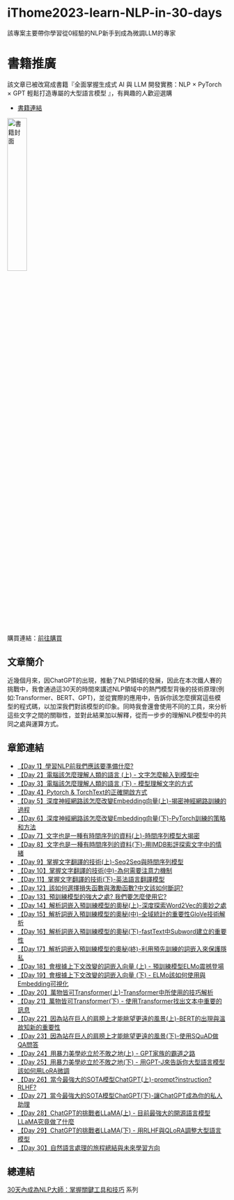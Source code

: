 # iThome2023-learn-NLP-in-30-days
該專案主要帶你學習從0經驗的NLP新手到成為微調LLM的專家  

# 書籍推廣
該文章已被改寫成書籍『全面掌握生成式 AI 與 LLM 開發實務：NLP × PyTorch × GPT 輕鬆打造專屬的大型語言模型 』，有興趣的人歡迎選購

* [書籍連結](https://www.tenlong.com.tw/products/9786263339682)
<a href="https://www.tenlong.com.tw/products/9786263339682">
  <img src="https://cf-assets2.tenlong.com.tw/products/images/000/223/964/original/9786263339682_bc.jpg?1728464342" height="30%" width="30%" alt="書籍封面">
</a>
<p>購買連結：<a href="https://www.tenlong.com.tw/products/9786263339682">前往購買</a></p>

## 文章簡介
近幾個月來，因ChatGPT的出現，推動了NLP領域的發展，因此在本次鐵人賽的挑戰中，我會通過這30天的時間來講述NLP領域中的熱門模型背後的技術原理(例如:Transformer、BERT、GPT)，並從實際的應用中，告訴你該怎麼撰寫這些模型的程式碼，以加深我們對該模型的印象。同時我會還會使用不同的工具，來分析這些文字之間的關聯性，並對此結果加以解釋，從而一步步的理解NLP模型中的共同之處與運算方式。

## 章節連結
* [【Day 1】學習NLP前我們應該要準備什麼?](https://ithelp.ithome.com.tw/articles/10317977)
* [【Day 2】電腦該怎麼理解人類的語言 (上) - 文字怎麼輸入到模型中](https://ithelp.ithome.com.tw/articles/10318965)
* [【Day 3】電腦該怎麼理解人類的語言 (下) - 模型理解文字的方式](https://ithelp.ithome.com.tw/articles/10321193)
* [【Day 4】Pytorch & TorchText的正確開啟方式](https://ithelp.ithome.com.tw/articles/10322104)
* [【Day 5】深度神經網路該怎麼改變Embedding向量(上)-揭密神經網路訓練的過程](https://ithelp.ithome.com.tw/articles/10323386)
* [【Day 6】深度神經網路該怎麼改變Embedding向量(下)-PyTorch訓練的策略和方法](https://ithelp.ithome.com.tw/articles/10323930)
* [【Day 7】文字也是一種有時間序列的資料(上)-時間序列模型大揭密](https://ithelp.ithome.com.tw/articles/10324660)
* [【Day 8】文字也是一種有時間序列的資料(下)-用IMDB影評探索文字中的情緒](https://ithelp.ithome.com.tw/articles/10324839)
* [【Day 9】掌握文字翻譯的技術(上)-Seq2Seq與時間序列模型](https://ithelp.ithome.com.tw/articles/10326701)
* [【Day 10】掌握文字翻譯的技術(中)-為何需要注意力機制](https://ithelp.ithome.com.tw/articles/10327536)
* [【Day 11】掌握文字翻譯的技術(下)-英法語言翻譯模型](https://ithelp.ithome.com.tw/articles/10328763)
* [【Day 12】該如何選擇損失函數與激勵函數?中文該如何斷詞?](https://ithelp.ithome.com.tw/articles/10329094)
* [【Day 13】預訓練模型的強大之處? 我們要怎麼使用它?](https://ithelp.ithome.com.tw/articles/10330137)
* [​【Day 14】​解析詞嵌入預訓練模型的奧秘(上)-深度探索Word2Vec的奧妙之處](https://ithelp.ithome.com.tw/articles/10330450)
* [​【Day 15】​解析詞嵌入預訓練模型的奧秘(中)-全域統計的重要性GloVe技術解析](https://ithelp.ithome.com.tw/articles/10331153)
* [【Day 16】解析詞嵌入預訓練模型的奧秘(下)-fastText中Subword建立的重要性](https://ithelp.ithome.com.tw/articles/10332218)
* [【Day 17】解析詞嵌入預訓練模型的奧秘(終)-利用預先訓練的詞嵌入來保護隱私](https://ithelp.ithome.com.tw/articles/10332582)
* [【Day 18】會根據上下文改變的詞嵌入向量 (上) - 預訓練模型ELMo震撼登場](https://ithelp.ithome.com.tw/articles/10333583)
* [【Day 19】會根據上下文改變的詞嵌入向量 (下) - ELMo該如何使用與Embedding可視化](https://ithelp.ithome.com.tw/articles/10334221)
* [【Day 20】萬物皆可Transformer(上)-Transformer中所使用的技巧解析](https://ithelp.ithome.com.tw/articles/10334540)
* [【Day 21】萬物皆可Transformer(下) - 使用Transformer找出文本中重要的訊息](https://ithelp.ithome.com.tw/articles/10335390)
* [【Day 22】因為站在巨人的肩膀上才能眺望更遠的風景(上)-BERT的出現與溫故知新的重要性](https://ithelp.ithome.com.tw/articles/10335931)
* [【Day 23】因為站在巨人的肩膀上才能眺望更遠的風景(下)-使用SQuAD做QA問答](https://ithelp.ithome.com.tw/articles/10336290)
* [【Day 24】用暴力美學屹立於不敗之地(上) - GPT家族的霸道之路](https://ithelp.ithome.com.tw/articles/10337089)
* [【Day 25】用暴力美學屹立於不敗之地(下) - 用GPT-J來告訴你大型語言模型該如何用LoRA微調](https://ithelp.ithome.com.tw/articles/10337638)
* [【Day 26】當今最強大的SOTA模型ChatGPT(上)-prompt?instruction?RLHF?](https://ithelp.ithome.com.tw/articles/10338188)
* [【Day 27】當今最強大的SOTA模型ChatGPT(下)-讓ChatGPT成為你的私人助理](https://ithelp.ithome.com.tw/articles/10338444)
* [【Day 28】ChatGPT的挑戰者LLaMA(上) - 目前最強大的開源語言模型LLaMA究竟做了什麼](https://ithelp.ithome.com.tw/articles/10338745)
* [【Day 29】ChatGPT的挑戰者LLaMA(下) - 用RLHF與QLoRA調整大型語言模型](https://ithelp.ithome.com.tw/articles/10339382)
* [【Day 30】自然語言處理的旅程總結與未來學習方向](https://ithelp.ithome.com.tw/articles/10339616)

## 總連結
[30天內成為NLP大師：掌握關鍵工具和技巧](https://ithelp.ithome.com.tw/users/20152236/ironman/6669?page=1) 系列



